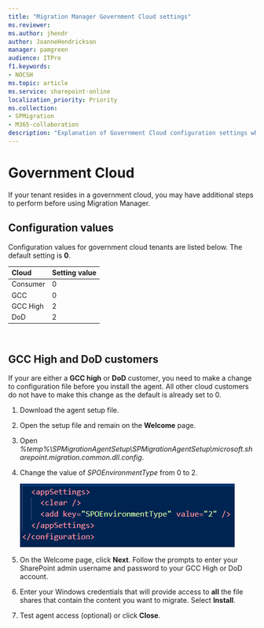 ```yaml
---
title: "Migration Manager Government Cloud settings"
ms.reviewer: 
ms.author: jhendr
author: JoanneHendrickson
manager: pamgreen
audience: ITPro
f1.keywords:
- NOCSH
ms.topic: article
ms.service: sharepoint-online
localization_priority: Priority
ms.collection: 
- SPMigration
- M365-collaboration
description: "Explanation of Government Cloud configuration settings when using Migration Manager." 
---
```

# Government Cloud

If your tenant resides in a government cloud, you may have additional steps to perform before using Migration Manager.


## Configuration values

Configuration values for government cloud tenants are listed below.  The default setting is **0**.

|**Cloud**|**Setting value**|
|:-----|:-----|
|Consumer|0|
|GCC|0|
|GCC High|2|
|DoD|2|


</br>


## GCC High and DoD customers

If your are either a **GCC high** or **DoD** customer, you need to make a change to configuration file before you install the agent. All other cloud customers do not have to make this change as the default is already set to 0.


1. Download the agent setup file.
2. Open the setup file and remain on the **Welcome** page. 
3. Open  *%temp%\SPMigrationAgentSetup\SPMigrationAgentSetup\microsoft.sharepoint.migration.common.dll.config*.
4. Change the value of *SPOEnvironmentType* from 0 to 2.
    </br>
  
    ![Change SPOEnvironmentType](media/gov-cloud-setting.png)

5. On the Welcome page, click **Next**. Follow the prompts to enter your SharePoint admin username and password to your GCC High or DoD account.
6. Enter your Windows credentials that will provide access to **all** the file shares that contain the content you want to migrate. Select **Install**.
7. Test agent access (optional) or click **Close**.
</br></br>